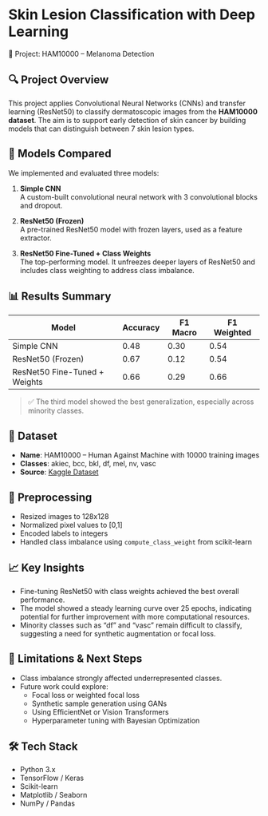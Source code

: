 # Skin Lesion Classification with Deep Learning  
📁 Project: HAM10000 – Melanoma Detection

## 🔍 Project Overview
This project applies Convolutional Neural Networks (CNNs) and transfer learning (ResNet50) to classify dermatoscopic images from the **HAM10000 dataset**. The aim is to support early detection of skin cancer by building models that can distinguish between 7 skin lesion types.

## 🧠 Models Compared

We implemented and evaluated three models:

1. **Simple CNN**  
   A custom-built convolutional neural network with 3 convolutional blocks and dropout.

2. **ResNet50 (Frozen)**  
   A pre-trained ResNet50 model with frozen layers, used as a feature extractor.

3. **ResNet50 Fine-Tuned + Class Weights**  
   The top-performing model. It unfreezes deeper layers of ResNet50 and includes class weighting to address class imbalance.

## 📊 Results Summary

| Model                          | Accuracy | F1 Macro | F1 Weighted |
|-------------------------------|----------|----------|-------------|
| Simple CNN                    | 0.48     | 0.30     | 0.54        |
| ResNet50 (Frozen)             | 0.67     | 0.12     | 0.54        |
| ResNet50 Fine-Tuned + Weights | 0.66     | 0.29     | 0.66        |

> ✅ The third model showed the best generalization, especially across minority classes.

## 🧪 Dataset

- **Name**: HAM10000 – Human Against Machine with 10000 training images
- **Classes**: akiec, bcc, bkl, df, mel, nv, vasc
- **Source**: [Kaggle Dataset](https://www.kaggle.com/datasets/kmader/skin-cancer-mnist-ham10000)

## 🧼 Preprocessing

- Resized images to 128x128
- Normalized pixel values to [0,1]
- Encoded labels to integers
- Handled class imbalance using `compute_class_weight` from scikit-learn

## 📈 Key Insights

- Fine-tuning ResNet50 with class weights achieved the best overall performance.
- The model showed a steady learning curve over 25 epochs, indicating potential for further improvement with more computational resources.
- Minority classes such as “df” and “vasc” remain difficult to classify, suggesting a need for synthetic augmentation or focal loss.

## 🚧 Limitations & Next Steps

- Class imbalance strongly affected underrepresented classes.
- Future work could explore:
  - Focal loss or weighted focal loss
  - Synthetic sample generation using GANs
  - Using EfficientNet or Vision Transformers
  - Hyperparameter tuning with Bayesian Optimization

## 🛠️ Tech Stack

- Python 3.x
- TensorFlow / Keras
- Scikit-learn
- Matplotlib / Seaborn
- NumPy / Pandas


